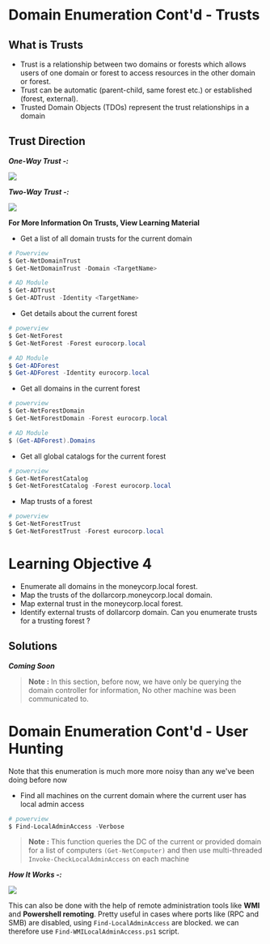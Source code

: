 # **Domain Enumeration Cont'd - Trusts**

## **What is Trusts**

- Trust is a relationship between two domains or forests which allows users of one domain or forest to access resources in the other domain or forest.
- Trust can be automatic (parent-child, same forest etc.) or established (forest, external).
- Trusted Domain Objects (TDOs) represent the trust relationships in a domain

## **Trust Direction**

**_One-Way Trust -:_**

![](https://i.imgur.com/rty5NIl.png)

**_Two-Way Trust -:_**

![](https://i.imgur.com/XJ1nq9T.png)


**For More Information On Trusts, View Learning Material**

- Get a list of all domain trusts for the current domain

```powershell
# Powerview
$ Get-NetDomainTrust
$ Get-NetDomainTrust -Domain <TargetName>

# AD Module
$ Get-ADTrust
$ Get-ADTrust -Identity <TargetName>
```


- Get details about the current forest

```powershell
# powerview
$ Get-NetForest
$ Get-NetForest -Forest eurocorp.local

# AD Module
$ Get-ADForest
$ Get-ADForest -Identity eurocorp.local
```


- Get all domains in the current forest

```powershell
# powerview
$ Get-NetForestDomain
$ Get-NetForestDomain -Forest eurocorp.local

# AD Module
$ (Get-ADForest).Domains
```

- Get all global catalogs for the current forest

```powershell
# powerview
$ Get-NetForestCatalog
$ Get-NetForestCatalog -Forest eurocorp.local
```

- Map trusts of a forest

```powershell
# powerview
$ Get-NetForestTrust
$ Get-NetForestTrust -Forest eurocorp.local
```


# **Learning Objective 4**

- Enumerate all domains in the moneycorp.local forest.
- Map the trusts of the dollarcorp.moneycorp.local domain.
- Map external trust in the moneycorp.local forest.
- Identify external trusts of dollarcorp domain. Can you enumerate trusts for a trusting forest ?


## **Solutions**

**_Coming Soon_**

> **Note :** In this section, before now, we have only be querying the domain controller for information, No other machine was been communicated to.




# **Domain Enumeration Cont'd - User Hunting**

Note that this enumeration is much more more noisy than any we've been doing before now 


- Find all machines on the current domain where the current user has local admin access

```powershell
# powerview
$ Find-LocalAdminAccess -Verbose
```

> **Note :** This function queries the DC of the current or provided domain for a list of computers `(Get-NetComputer)` and then use multi-threaded `Invoke-CheckLocalAdminAccess` on each machine

**_How It Works -:_**

![](https://i.imgur.com/QdFG3nS.png)


This can also be done with the help of remote administration tools like **WMI** and **Powershell remoting**. Pretty useful in cases where ports like (RPC and SMB) are disabled, using `Find-LocalAdminAccess` are blocked. we can therefore use `Find-WMILocalAdminAccess.ps1` script.





